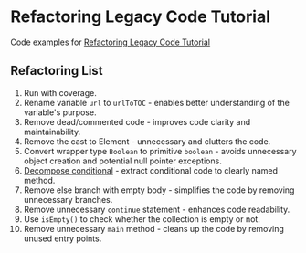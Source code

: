 # Refactoring Legacy Code Tutorial

Code examples for [Refactoring Legacy Code Tutorial](https://ibanfr.github.io/xp/tutorials/refactoring-legacy-code/)

## Refactoring List

1. Run with coverage.
2. Rename variable `url` to `urlToTOC` - enables better understanding of the variable's purpose.
3. Remove dead/commented code - improves code clarity and maintainability.
4. Remove the cast to Element - unnecessary and clutters the code.
5. Convert wrapper type `Boolean` to primitive `boolean` - avoids unnecessary object creation and potential null pointer exceptions.
6. [Decompose conditional] - extract conditional code to clearly named method.
7. Remove else branch with empty body - simplifies the code by removing unnecessary branches.
8. Remove unnecessary `continue` statement - enhances code readability.
9. Use `isEmpty()` to check whether the collection is empty or not.
10. Remove unnecessary `main` method - cleans up the code by removing unused entry points.



[Decompose conditional]: https://refactoring.guru/decompose-conditional